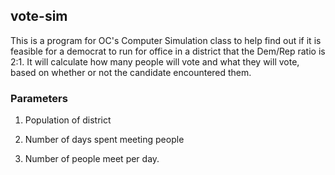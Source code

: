 ## vote-sim

This is a program for OC's Computer Simulation class to help find out if it is feasible for a democrat to run for office in a district that the Dem/Rep ratio is 2:1. It will calculate how many people will vote and what they will vote, based on whether or not the candidate encountered them.

### Parameters
1. Population of district

2. Number of days spent meeting people

3. Number of people meet per day.
